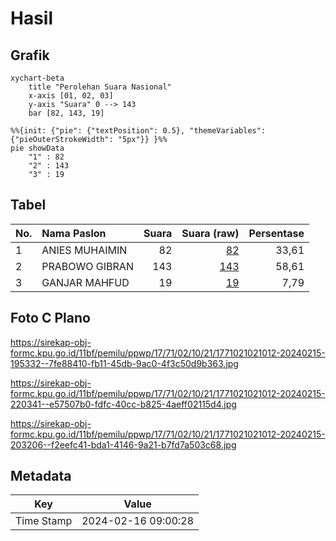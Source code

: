 # Hasil

## Grafik

```mermaid
xychart-beta
    title "Perolehan Suara Nasional"
    x-axis [01, 02, 03]
    y-axis "Suara" 0 --> 143
    bar [82, 143, 19]
```

```mermaid
%%{init: {"pie": {"textPosition": 0.5}, "themeVariables": {"pieOuterStrokeWidth": "5px"}} }%%
pie showData
    "1" : 82
    "2" : 143
    "3" : 19
```

## Tabel

| No. | Nama Paslon    | Suara | Suara (raw) | Persentase |
|:--- |:-------------- | -----:| -----------:| ----------:|
| 1   | ANIES MUHAIMIN | 82    | [82][p-1]   | 33,61      |
| 2   | PRABOWO GIBRAN | 143   | [143][p-2]  | 58,61      |
| 3   | GANJAR MAHFUD  | 19    | [19][p-3]   | 7,79       |


[p-1]: https://github.com/gigit-pemilu/pemilu-2024/blob/main/pilpres/hitung-suara/sub/17-bengkulu/sub/71-kota-bengkulu/sub/02-gading-cempaka/sub/1021-sidomulyo/sub/012-tps/sub/paslon-1.txt
[p-2]: https://github.com/gigit-pemilu/pemilu-2024/blob/main/pilpres/hitung-suara/sub/17-bengkulu/sub/71-kota-bengkulu/sub/02-gading-cempaka/sub/1021-sidomulyo/sub/012-tps/sub/paslon-2.txt
[p-3]: https://github.com/gigit-pemilu/pemilu-2024/blob/main/pilpres/hitung-suara/sub/17-bengkulu/sub/71-kota-bengkulu/sub/02-gading-cempaka/sub/1021-sidomulyo/sub/012-tps/sub/paslon-3.txt

## Foto C Plano

https://sirekap-obj-formc.kpu.go.id/11bf/pemilu/ppwp/17/71/02/10/21/1771021021012-20240215-195332--7fe88410-fb11-45db-9ac0-4f3c50d9b363.jpg

https://sirekap-obj-formc.kpu.go.id/11bf/pemilu/ppwp/17/71/02/10/21/1771021021012-20240215-220341--e57507b0-fdfc-40cc-b825-4aeff02115d4.jpg

https://sirekap-obj-formc.kpu.go.id/11bf/pemilu/ppwp/17/71/02/10/21/1771021021012-20240215-203206--f2eefc41-bda1-4146-9a21-b7fd7a503c68.jpg


## Metadata

| Key        | Value               |
| ---------- | ------------------- |
| Time Stamp | 2024-02-16 09:00:28 |



